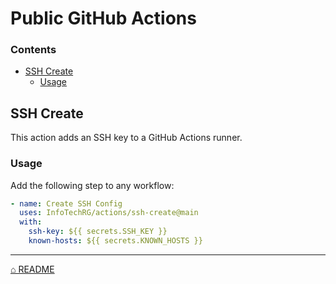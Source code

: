 # Public GitHub Actions

### Contents

- [SSH Create](#ssh-create)
  - [Usage](#usage)

## SSH Create

This action adds an SSH key to a GitHub Actions runner.

### Usage

Add the following step to any workflow:

```yaml
- name: Create SSH Config
  uses: InfoTechRG/actions/ssh-create@main
  with:
    ssh-key: ${{ secrets.SSH_KEY }}
    known-hosts: ${{ secrets.KNOWN_HOSTS }}
```

---

[⌂ README](../../README.md)
